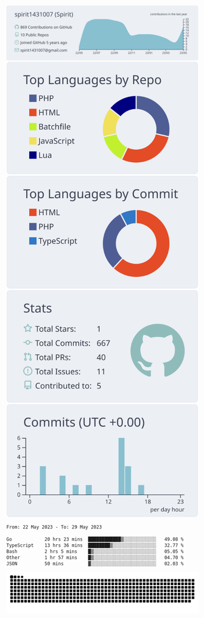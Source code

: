 [![](https://raw.githubusercontent.com/spirit1431007/spirit1431007/master/profile-summary-card-output/nord_bright/0-profile-details.svg)](https://git.io/spiritx)
[![](https://raw.githubusercontent.com/spirit1431007/spirit1431007/master/profile-summary-card-output/nord_bright/1-repos-per-language.svg)](https://git.io/spiritx) [![](https://raw.githubusercontent.com/spirit1431007/spirit1431007/master/profile-summary-card-output/nord_bright/2-most-commit-language.svg)](https://git.io/spiritx)
[![](https://raw.githubusercontent.com/spirit1431007/spirit1431007/master/profile-summary-card-output/nord_bright/3-stats.svg)](https://git.io/spiritx) [![](https://raw.githubusercontent.com/spirit1431007/spirit1431007/master/profile-summary-card-output/nord_bright/4-productive-time.svg)](https://git.io/spiritx)

<!--START_SECTION:waka-->

```text
From: 22 May 2023 - To: 29 May 2023

Go            20 hrs 23 mins  ████████████▒░░░░░░░░░░░░   49.08 %
TypeScript    13 hrs 36 mins  ████████▒░░░░░░░░░░░░░░░░   32.77 %
Bash          2 hrs 5 mins    █▒░░░░░░░░░░░░░░░░░░░░░░░   05.05 %
Other         1 hr 57 mins    █▒░░░░░░░░░░░░░░░░░░░░░░░   04.70 %
JSON          50 mins         ▓░░░░░░░░░░░░░░░░░░░░░░░░   02.03 %
```

<!--END_SECTION:waka-->

![contribution](https://github.com/spirit1431007/spirit1431007/blob/output/github-contribution-grid-snake.svg)
